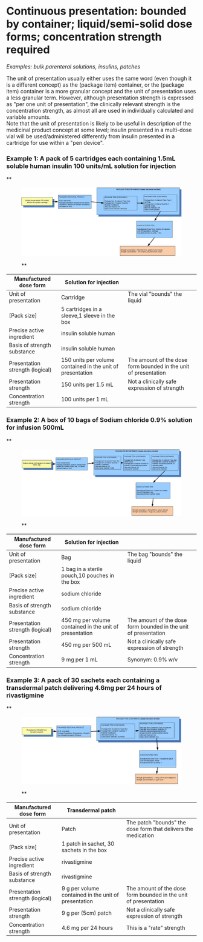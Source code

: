 # Continuous presentation: bounded by container; liquid/semi-solid dose forms; concentration strength required

_Examples: bulk parenteral solutions, insulins, patches_

The unit of presentation usually either uses the same word (even though it is a different concept) as the (package item) container, or the (package item) container is a more granular concept and the unit of presentation uses a less granular term. However, although presentation strength is expressed as "per one unit of presentation", the clinically relevant strength is the concentration strength, as almost all are used in individually calculated and variable amounts.  
Note that the unit of presentation is likely to be useful in description of the medicinal product concept at some level; insulin presented in a multi-dose vial will be used/administered differently from insulin presented in a cartridge for use within a "pen device".

### **Example 1: A pack of 5 cartridges each containing 1.5mL soluble human insulin 100 units/mL solution for injection**

**

<figure><img src="images/304775961.jpg" alt="" title=""><figcaption><p>**</p></figcaption></figure>

| Manufactured dose form | Solution for injection |   |
|---|---|---|
| Unit of presentation | Cartridge | The vial "bounds" the liquid |
| [Pack size] | 5 cartridges in a sleeve,1 sleeve in the box |   |
| Precise active ingredient | insulin soluble human |   |
| Basis of strength substance | insulin soluble human |   |
| Presentation strength (logical) | 150 units per volume contained in the unit of presentation | The amount of the dose form bounded in the unit of presentation |
| Presentation strength | 150 units per 1.5 mL | Not a clinically safe expression of strength |
| Concentration strength | 100 units per 1 mL |   |

  

### **Example 2: A box of 10 bags of Sodium chloride 0.9% solution for infusion 500mL**

**

<figure><img src="images/304775962.jpg" alt="" title=""><figcaption><p>**</p></figcaption></figure>

| Manufactured dose form | Solution for injection |   |
|---|---|---|
| Unit of presentation | Bag | The bag "bounds" the liquid |
| [Pack size] | 1 bag in a sterile pouch,10 pouches in the box |   |
| Precise active ingredient | sodium chloride |   |
| Basis of strength substance | sodium chloride |   |
| Presentation strength (logical) | 450 mg per volume contained in the unit of presentation | The amount of the dose form bounded in the unit of presentation |
| Presentation strength | 450 mg per 500 mL | Not a clinically safe expression of strength |
| Concentration strength | 9 mg per 1 mL | Synonym: 0.9% w/v |

  

### **Example 3: A pack of 30 sachets each containing a transdermal patch delivering 4.6mg per 24 hours of rivastigmine**

**

<figure><img src="images/304775963.jpg" alt="" title=""><figcaption><p>**</p></figcaption></figure>

  
  

| Manufactured dose form | Transdermal patch |   |
|---|---|---|
| Unit of presentation | Patch | The patch "bounds" the dose form that delivers the medication |
| [Pack size] | 1 patch in sachet, 30 sachets in the box |   |
| Precise active ingredient | rivastigmine |   |
| Basis of strength substance | rivastigmine |   |
| Presentation strength (logical) | 9 g per volume contained in the unit of presentation | The amount of the dose form bounded in the unit of presentation |
| Presentation strength | 9 g per (5cm) patch | Not a clinically safe expression of strength |
| Concentration strength | 4.6 mg per 24 hours | This is a "rate" strength |

  

